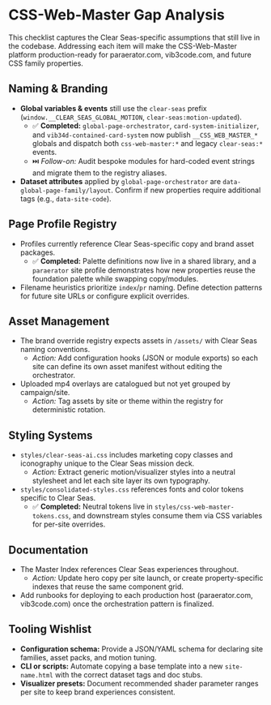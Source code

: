 # CSS-Web-Master Gap Analysis

This checklist captures the Clear Seas-specific assumptions that still live in the codebase. Addressing each item will make the
CSS-Web-Master platform production-ready for paraerator.com, vib3code.com, and future CSS family properties.

## Naming & Branding

- **Global variables & events** still use the `clear-seas` prefix (`window.__CLEAR_SEAS_GLOBAL_MOTION`, `clear-seas:motion-updated`).
  - ✅ **Completed:** `global-page-orchestrator`, `card-system-initializer`, and `vib34d-contained-card-system` now publish
    `__CSS_WEB_MASTER_*` globals and dispatch both `css-web-master:*` and legacy `clear-seas:*` events.
  - ⏭️ *Follow-on:* Audit bespoke modules for hard-coded event strings and migrate them to the registry aliases.
- **Dataset attributes** applied by `global-page-orchestrator` are `data-global-page-family/layout`. Confirm if new properties
  require additional tags (e.g., `data-site-code`).

## Page Profile Registry

- Profiles currently reference Clear Seas-specific copy and brand asset packages.
  - ✅ **Completed:** Palette definitions now live in a shared library, and a `paraerator` site profile demonstrates how new
    properties reuse the foundation palette while swapping copy/modules.
- Filename heuristics prioritize `index`/`pr` naming. Define detection patterns for future site URLs or configure explicit
  overrides.

## Asset Management

- The brand override registry expects assets in `/assets/` with Clear Seas naming conventions.
  - *Action:* Add configuration hooks (JSON or module exports) so each site can define its own asset manifest without editing the
    orchestrator.
- Uploaded mp4 overlays are catalogued but not yet grouped by campaign/site.
  - *Action:* Tag assets by site or theme within the registry for deterministic rotation.

## Styling Systems

- `styles/clear-seas-ai.css` includes marketing copy classes and iconography unique to the Clear Seas mission deck.
  - *Action:* Extract generic motion/visualizer styles into a neutral stylesheet and let each site layer its own typography.
- `styles/consolidated-styles.css` references fonts and color tokens specific to Clear Seas.
  - ✅ **Completed:** Neutral tokens live in `styles/css-web-master-tokens.css`, and downstream styles consume them via CSS
    variables for per-site overrides.

## Documentation

- The Master Index references Clear Seas experiences throughout.
  - *Action:* Update hero copy per site launch, or create property-specific indexes that reuse the same component grid.
- Add runbooks for deploying to each production host (paraerator.com, vib3code.com) once the orchestration pattern is finalized.

## Tooling Wishlist

- **Configuration schema:** Provide a JSON/YAML schema for declaring site families, asset packs, and motion tuning.
- **CLI or scripts:** Automate copying a base template into a new `site-name.html` with the correct dataset tags and doc stubs.
- **Visualizer presets:** Document recommended shader parameter ranges per site to keep brand experiences consistent.
